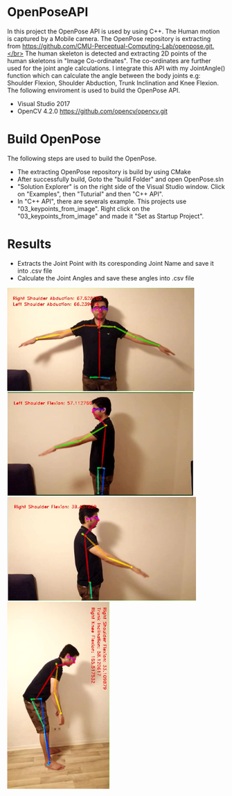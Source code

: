 # OpenPoseAPI
In this project the OpenPose API is used by using C++. The Human motion is captured by a Mobile camera. The OpenPose repository is extracting from https://github.com/CMU-Perceptual-Computing-Lab/openpose.git.</br>
The human skeleton is detected and extracting 2D points of the human skeletons in "Image Co-ordinates". The co-ordinates are further used for the joint angle calculations. I integrate this API with my JointAngle() function which can calculate the angle between the body joints e.g: Shoulder Flexion, Shoulder Abduction, Trunk Inclination and Knee Flexion.</br>
The following enviroment is used to build the OpenPose API.
- Visual Studio 2017
- OpenCV 4.2.0 https://github.com/opencv/opencv.git
# Build OpenPose
The following steps are used to build the OpenPose.
- The extracting OpenPose repository is build by using CMake
- After successfully build, Goto the "build Folder" and open OpenPose.sln
- "Solution Explorer" is on the right side of the Visual Studio window. Click on "Examples", then "Tuturial" and then "C++ API".
- In "C++ API", there are severals example. This projects use "03_keypoints_from_image". Right click on the "03_keypoints_from_image" and made it "Set as Startup Project".
# Results
- Extracts the Joint Point with its coresponding Joint Name and save it into .csv file
- Calculate the Joint Angles and save these angles into .csv file
<img src = "Result/Img01.png" width = "432" height = "238">
<br/>
<img src = "Result/Img02.png" width = "430" height = "238">
<br/>
<img src = "Result/Img03.png" width = "436" height = "239">
<br/>
<img src = "Result/Img04.png" width = "237" height = "432">
<br/>
